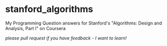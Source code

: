 stanford_algorithms
===================

My Programming Question answers for Stanford's "Algorithms: Design and Analysis, Part I" on Coursera 

*please pull request if you have feedback - I want to learn!*
